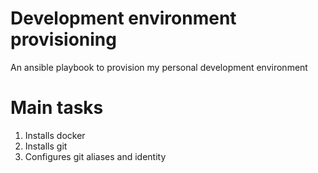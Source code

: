 # Development environment provisioning

An ansible playbook to provision my personal development environment

# Main tasks

1. Installs docker
2. Installs git
3. Configures git aliases and identity